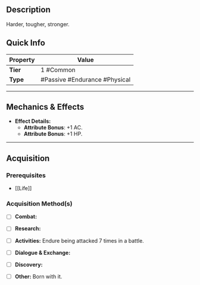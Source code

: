## Description
 Harder, tougher, stronger.

## Quick Info
| Property | Value                         |
| -------- | ----------------------------- |
| **Tier** | 1 #Common                     |
| **Type** | #Passive #Endurance #Physical  |

---

## Mechanics & Effects
- **Effect Details:**
    - **Attribute Bonus**: +1 AC.
    - **Attribute Bonus**: +1 HP.

---

## Acquisition
### Prerequisites
- [[Life]]

### Acquisition Method(s)
- [ ] **Combat:** 
- [ ] **Research:** 
- [ ] **Activities:** Endure being attacked 7 times in a battle.
- [ ] **Dialogue & Exchange:** 
- [ ] **Discovery:** 
- [ ] **Other:** Born with it.

